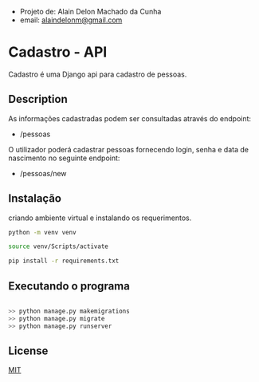- Projeto de: Alain Delon Machado da Cunha
- email: alaindelonm@gmail.com

# Cadastro - API

Cadastro é uma Django api para cadastro de pessoas.

## Description

As informações cadastradas podem ser consultadas através do endpoint:
- /pessoas 

O utilizador poderá cadastrar pessoas fornecendo login, senha e data de nascimento no seguinte endpoint:
- /pessoas/new

## Instalação

criando ambiente virtual e instalando os requerimentos.

```bash
python -m venv venv

source venv/Scripts/activate

pip install -r requirements.txt
```

## Executando o programa

```bash

>> python manage.py makemigrations
>> python manage.py migrate
>> python manage.py runserver

```

## License
[MIT](https://choosealicense.com/licenses/mit/)
